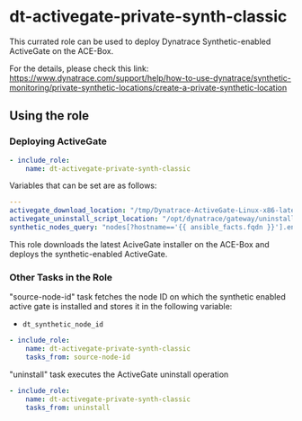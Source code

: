 # dt-activegate-private-synth-classic

This currated role can be used to deploy Dynatrace Synthetic-enabled ActiveGate on the ACE-Box. 


For the details, please check this link: https://www.dynatrace.com/support/help/how-to-use-dynatrace/synthetic-monitoring/private-synthetic-locations/create-a-private-synthetic-location


## Using the role

### Deploying ActiveGate

```yaml
- include_role:
    name: dt-activegate-private-synth-classic
```

Variables that can be set are as follows:

```yaml
---
activegate_download_location: "/tmp/Dynatrace-ActiveGate-Linux-x86-latest.sh"
activegate_uninstall_script_location: "/opt/dynatrace/gateway/uninstall.sh"
synthetic_nodes_query: "nodes[?hostname=='{{ ansible_facts.fqdn }}'].entityId"
```

This role downloads the latest AciveGate installer on the ACE-Box and deploys the synthetic-enabled ActiveGate.

### Other Tasks in the Role

"source-node-id" task fetches the node ID on which the synthetic enabled active gate is installed and stores it in the following variable:
- `dt_synthetic_node_id`

```yaml
- include_role:
    name: dt-activegate-private-synth-classic
    tasks_from: source-node-id
```

"uninstall" task executes the ActiveGate uninstall operation

```yaml
- include_role:
    name: dt-activegate-private-synth-classic
    tasks_from: uninstall
```